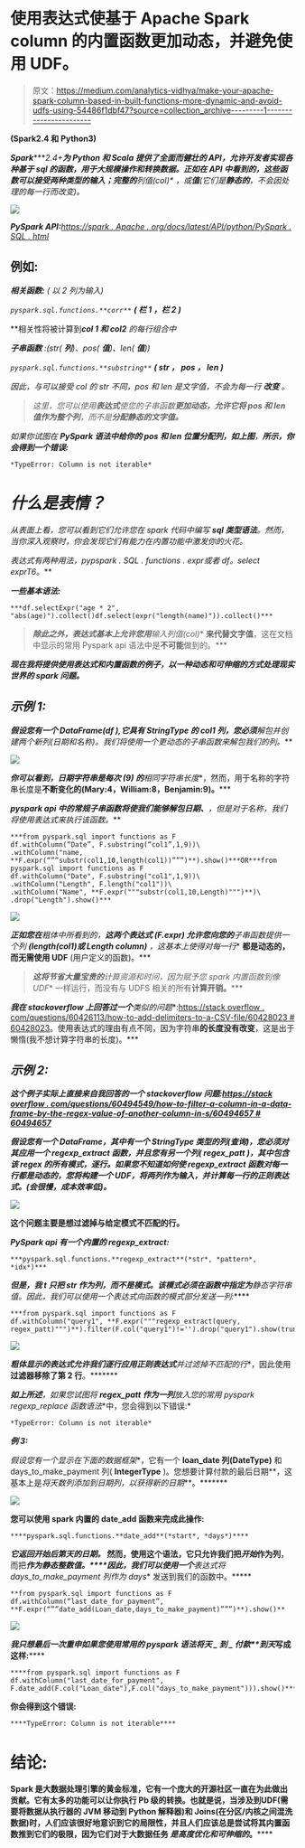 # 使用表达式使基于 Apache Spark column 的内置函数更加动态，并避免使用 UDF。

> 原文：<https://medium.com/analytics-vidhya/make-your-apache-spark-column-based-in-built-functions-more-dynamic-and-avoid-udfs-using-54486f1dbf47?source=collection_archive---------1----------------------->

**(Spark2.4 和 Python3)**

***Spark*******2.4+***为 Python 和 Scala 提供了全面而健壮的 API，允许开发者实现各种基于 sql 的函数，用于大规模操作和转换数据。正如在 API 中看到的，这些函数可以接受两种类型的输入；完整的**列值(col)** ，或**值**(它们是**静态的**，不会因处理的每一行而改变)。*

*![](img/c99dd34bf46ed85aed0fa6fd7696aca9.png)*

***PySpark API:**[https://spark . Apache . org/docs/latest/API/python/PySpark . SQL . html](https://spark.apache.org/docs/latest/api/python/pyspark.sql.html)*

## ****例如:****

***相关函数:** ( *以 2 列为输入*)*

*`pyspark.sql.functions.**corr**` **( *栏 1* ，*栏 2* )***

**相关性将被计算到****col 1 和 col2*** 的每行组合中*

***子串函数** :(str( **列**)、pos( **值**)、len( **值**))*

*`pyspark.sql.functions.**substring**` **( *str* ， *pos* ， *len* )***

**因此，与可以接受 col 的 str 不同，pos 和 len 是文字值，不会为每一行* ***改变*** *。**

> *这里，您可以使用**表达式**使您的子串函数**更加动态，**允许它**将 pos 和 len 值作为整个列**，而不是**分配静态的文字值。***

*如果你试图在 **PySpark 语法中给你的 **pos 和 len 位置**分配列，如上图**，**所示，你会得到一个错误:***

```
*TypeError: Column is not iterable*
```

# ***什么是表情？***

*从表面上看，您可以看到它们允许您在 spark 代码中编写 **sql 类型语法**。然而，当你深入观察时，你会发现它们有能力在内置功能中激发你的火花。*

*表达式有两种用法，*pypspark . SQL . functions . expr***或者 *df。select expr*T6。***

*****一些基本语法**:***

```
***df.selectExpr("age * 2", "abs(age)").collect()df.select(expr("length(name)")).collect()***
```

> ***除此之外，表达式基本上允许您用**输入列值(col)** **来代替文字值**，这在文档中显示的常用 Pyspark api 语法中是**不可能**做到的。***

***现在我将提供使用表达式和内置函数的例子，以一种动态和可伸缩的方式处理现实世界的 spark 问题。***

## ***示例 1:***

***假设您有一个 DataFrame(df ),它具有 StringType 的 col1 列，您必须**解包**并**创建两个新列(日期和名称)**。我们将使用一个更动态的**子串**函数来解包我们的列。***

***![](img/727dad85a5415f2be1a49bc814c31401.png)***

***你可以看到，日期字符串是每次 **(9)** 的**相同字符串长度**，然而，用于名称的字符串长度是**不断变化的(Mary:4，William:8，Benjamin:9)。*****

***pyspark api **中的常规子串函数将使我们能够解包日期**、**，但是对于名称，我们将使用表达式**来执行该函数。***

```
***from pyspark.sql import functions as F
df.withColumn(“Date”, F.substring(“col1”,1,9))\
.withColumn("name, **F.expr(“””substr(col1,10,length(col1))”””)**).show()***OR***from pyspark.sql import functions as F
df.withColumn("Date", F.substring("col1",1,9))\
.withColumn("Length", F.length("col1"))\
.withColumn("Name", **F.expr("""substr(col1,10,Length)""")**)\
.drop("Length").show()***
```

***![](img/a6320ccc9f85b1c489f4273bebb11ab3.png)***

***正如您在**粗体中所看到的，**这两个表达式 **(F.expr)** 允许您向您的**子串函数**提供一个列 **(length(col1)或 Length column)** ，这基本上使得**对每一行** **都是动态的，而无需使用 UDF** (用户定义的函数)。***

> ***这将节省大量宝贵的**计算资源**和时间，因为**赋予您 spark 内置函数**到**像 UDF** 一样运行，而没有与 UDFS 相关的所有**计算开销。*****

***我在 *stackoverflow* 上回答过一个**类似的问题**:[https://stack overflow . com/questions/60426113/how-to-add-delimiters-to-a-CSV-file/60428023 # 60428023](https://stackoverflow.com/questions/60426113/how-to-add-delimiters-to-a-csv-file/60428023#60428023)。使用表达式的理由有点不同，因为字符串**的长度没有改变**，这是出于懒惰(我不想计算字符串的长度)。***

## ***示例 2:***

***这个例子实际上直接来自我回答的一个 stackoverflow 问题:[https://stack overflow . com/questions/60494549/how-to-filter-a-column-in-a-data-frame-by-the-regex-value-of-another-column-in-s/60494657 # 60494657](https://stackoverflow.com/questions/60494549/how-to-filter-a-column-in-a-data-frame-by-the-regex-value-of-another-column-in-s/60494657#60494657)***

***假设您有一个 DataFrame，其中有一个 StringType 类型的列(**查询**)，您必须对其应用一个 **regexp_extract** 函数，并且您有另一个列( **regex_patt** )，其中包含该 regex 的所有模式，**逐行。**如果您不知道如何使 regexp_extract 函数对每一行都是动态的，**您将构建一个 UDF，将两列**作为输入，并计算每一行的正则表达式。**(会很慢，成本效率低)**。***

***![](img/cda674adf61d409e0c18b39da985aa82.png)***

****这个问题主要是想过滤掉与给定模式不匹配的行。****

***PySpark api 有一个内置的 **regexp_extract:*****

```
***pyspark.sql.functions.**regexp_extract**(*str*, *pattern*, *idx*)***
```

***但是，我 **t 只把 str 作为列**，**而不是模式**。该模式必须在函数中指定为**静态字符串值。因此，我们可以使用一个**表达式向函数的模式部分**发送一列:*****

```
***from pyspark.sql import functions as F
df.withColumn("query1", **F.expr("""regexp_extract(query, regex_patt)""")**).filter(F.col("query1")!='').drop("query1").show(truncate=False)***
```

***![](img/8840c8f8cea3be2214d68c776adec1a0.png)***

*****粗体显示的表达式**允许我们逐行应用正则表达式**并过滤掉不匹配的行**，因此使用**过滤器移除了第 2 行**。*******

***如上所述**，如果您试图将 **regex_patt 作为一列**放入您的**常用 pyspark regexp_replace 函数语法**中，您会得到以下错误:*

```
*TypeError: Column is not iterable*
```

***例 3:***

*假设您有一个显示在下面的数据框架**，它有一个 **loan_date 列(DateType)** 和 days_to_make_payment 列( **IntegerType** )。您想要计算付款的最后日期**，这基本上是*将天数列添加到日期列，以获得新的日期***。*******

****![](img/b74424b2d5b6c1d89c2ba68039a919dc.png)****

****您可以使用 spark 内置的 **date_add** 函数来完成此操作:****

```
****pyspark.sql.functions.**date_add**(*start*, *days*)****
```

*****它返回开始后第天的日期。* **然而**，使用这个语法，它**只允许我们把*开始*作为列**，而把***作为静态整数值。****因此，我们可以使用一个**表达式将 days_to_make_payment 列作为 *days*** 发送到我们的函数中。*****

```
**from pyspark.sql import functions as F
df.withColumn(“last_date_for_payment”, **F.expr(“””date_add(Loan_date,days_to_make_payment)”””)**).show()**
```

****![](img/82739c69feb0e2f595b37c4447b05a78.png)****

****我只想最后一次重申**如果您使用常用的 pyspark 语法将**天 _ 到 _ 付款**到*天*写成这样:******

```
****from pyspark.sql import functions as F
df.withColumn("last_date_for_payment", F.date_add(F.col("Loan_date"),F.col("days_to_make_payment"))).show()****
```

********你会得到这个错误:********

```
****TypeError: Column is not iterable****
```

# ******结论:******

******Spark 是大数据处理引擎的黄金标准，它有一个庞大的开源社区一直在为此做出贡献。它有太多的功能可以让你执行 Pb 级的转换。也就是说，当涉及到**UDF(需要将数据从执行器的 JVM 移动到 Python 解释器)**和 **Joins(在分区/内核之间混洗数据)**时，人们应该**很好地意识到它的局限性**，并且人们应该总是**尝试将其内置函数推到它们的极限**，因为它们对于大数据任务 ***是高度优化和可伸缩的*。********